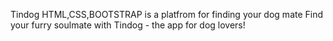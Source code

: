 Tindog HTML,CSS,BOOTSTRAP is a platfrom for finding your dog mate Find your furry soulmate with Tindog - the app for dog lovers!
